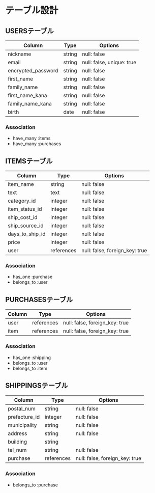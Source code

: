 # テーブル設計

## USERSテーブル

| Column             | Type       | Options                   |
|--------------------|------------|---------------------------|
| nickname           | string     | null: false               |
| email              | string     | null: false, unique: true |
| encrypted_password | string     | null: false               |
| first_name         | string     | null: false               |
| family_name        | string     | null: false               |
| first_name_kana    | string     | null: false               |
| family_name_kana   | string     | null: false               |
| birth              | date       | null: false               |

### Association
- have_many :items
- have_many :purchases

## ITEMSテーブル

| Column          | Type       | Options                        |
|-----------------|------------|--------------------------------|
| item_name       | string     | null: false                    |
| text            | text       | null: false                    |
| category_id     | integer    | null: false                    |
| item_status_id  | integer    | null: false                    |
| ship_cost_id    | integer    | null: false                    |
| ship_source_id  | integer    | null: false                    |
| days_to_ship_id | integer    | null: false                    |
| price           | integer    | null: false                    |
| user            | references | null: false, foreign_key: true |

### Association
- has_one :purchase
- belongs_to :user

## PURCHASESテーブル

| Column | Type       | Options                        |
|--------|------------|--------------------------------|
| user   | references | null: false, foreign_key: true |
| item   | references | null: false, foreign_key: true |

### Association
- has_one :shipping
- belongs_to :user
- belongs_to :item

## SHIPPINGSテーブル

| Column        | Type       | Options                        |
|---------------|------------|--------------------------------|
| postal_num    | string     | null: false                    |
| prefecture_id | integer    | null: false                    |
| municipality  | string     | null: false                    |
| address       | string     | null: false                    |
| building      | string     |                                |
| tel_num       | string     | null: false                    |
| purchase      | references | null: false, foreign_key: true |

### Association
- belongs_to :purchase
